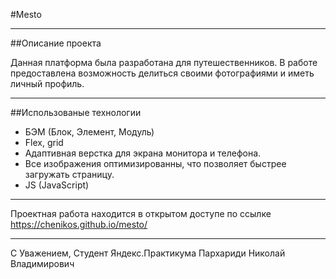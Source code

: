 #Mesto
___
##Описание проекта

Данная платформа была разработана для путешественников. В работе предоставлена возможность делиться своими фотографиями и иметь личный профиль. 
___
##Использованые технологии
- БЭМ (Блок, Элемент, Модуль)
- Flex, grid 
- Адаптивная верстка для экрана монитора и телефона.
- Все изображения оптимизированны, что позволяет быстрее загружать страницу. 
- JS (JavaScript)
___
Проектная работа находится в открытом доступе по ссылке https://chenikos.github.io/mesto/
___
С Уважением, 
Студент Яндекс.Практикума
Пархариди Николай Владимирович